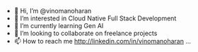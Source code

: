 - 👋 Hi, I’m @vinomanoharan
- 👀 I’m interested in Cloud Native Full Stack Development
- 🌱 I’m currently learning Gen AI
- 💞️ I’m looking to collaborate on freelance projects
- 📫 How to reach me http://linkedin.com/in/vinomanoharan ...

<!---
vinomanoharan/vinomanoharan is a ✨ special ✨ repository because its `README.md` (this file) appears on your GitHub profile.
You can click the Preview link to take a look at your changes.
--->

